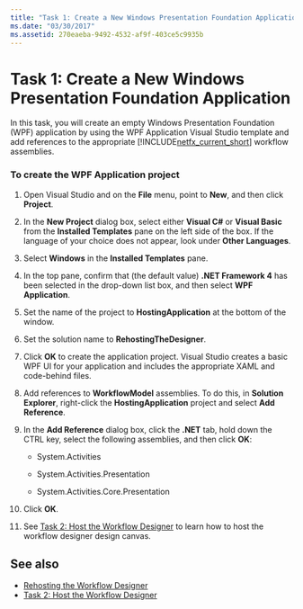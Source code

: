 ```yaml
---
title: "Task 1: Create a New Windows Presentation Foundation Application"
ms.date: "03/30/2017"
ms.assetid: 270eaeba-9492-4532-af9f-403ce5c9935b
---
```

# Task 1: Create a New Windows Presentation Foundation Application
In this task, you will create an empty Windows Presentation Foundation (WPF) application by using the WPF Application Visual Studio template and add references to the appropriate [!INCLUDE[netfx_current_short](../../../includes/netfx-current-short-md.md)] workflow assemblies.  
  
### To create the WPF Application project  
  
1.  Open Visual Studio and on the **File** menu, point to **New**, and then click **Project**.  
  
2.  In the **New Project** dialog box, select either **Visual C#** or **Visual Basic** from the **Installed Templates** pane on the left side of the box. If the language of your choice does not appear, look under **Other Languages**.  
  
3.  Select **Windows** in the **Installed Templates** pane.  
  
4.  In the top pane, confirm that (the default value) **.NET Framework 4** has been selected in the drop-down list box, and then select **WPF Application**.  
  
5.  Set the name of the project to **HostingApplication** at the bottom of the window.  
  
6.  Set the solution name to **RehostingTheDesigner**.  
  
7.  Click **OK** to create the application project. Visual Studio creates a basic WPF UI for your application and includes the appropriate XAML and code-behind files.  
  
8.  Add references to **WorkflowModel** assemblies. To do this, in **Solution Explorer**, right-click the **HostingApplication** project and select **Add Reference**.  
  
9. In the **Add Reference** dialog box, click the **.NET** tab, hold down the CTRL key, select the following assemblies, and then click **OK**:  
  
    -   System.Activities  
  
    -   System.Activities.Presentation  
  
    -   System.Activities.Core.Presentation  
  
10. Click **OK**.  
  
11. See [Task 2: Host the Workflow Designer](../../../docs/framework/windows-workflow-foundation/task-2-host-the-workflow-designer.md) to learn how to host the workflow designer design canvas.  
  
## See also
- [Rehosting the Workflow Designer](../../../docs/framework/windows-workflow-foundation/rehosting-the-workflow-designer.md)
- [Task 2: Host the Workflow Designer](../../../docs/framework/windows-workflow-foundation/task-2-host-the-workflow-designer.md)
